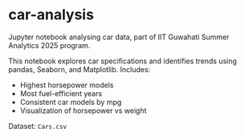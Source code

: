 # car-analysis
Jupyter notebook analysing car data, part of IIT Guwahati Summer Analytics 2025 program. 

This notebook explores car specifications and identifies trends using pandas, Seaborn, and Matplotlib. Includes:

- Highest horsepower models
- Most fuel-efficient years
- Consistent car models by mpg
- Visualization of horsepower vs weight

Dataset: `Cars.csv`
